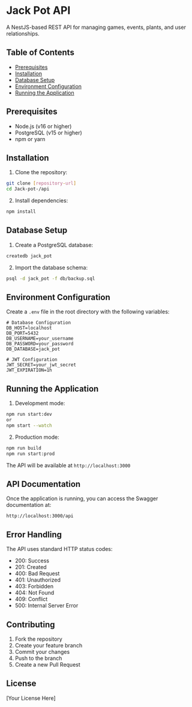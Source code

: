 # Jack Pot API

A NestJS-based REST API for managing games, events, plants, and user relationships.

## Table of Contents
- [Prerequisites](#prerequisites)
- [Installation](#installation)
- [Database Setup](#database-setup)
- [Environment Configuration](#environment-configuration)
- [Running the Application](#running-the-application)

## Prerequisites

- Node.js (v16 or higher)
- PostgreSQL (v15 or higher)
- npm or yarn

## Installation

1. Clone the repository:
```bash
git clone [repository-url]
cd Jack-pot-/api
```

2. Install dependencies:
```bash
npm install
```

## Database Setup

1. Create a PostgreSQL database:
```bash
createdb jack_pot
```

2. Import the database schema:
```bash
psql -d jack_pot -f db/backup.sql
```

## Environment Configuration

Create a `.env` file in the root directory with the following variables:

```env
# Database Configuration
DB_HOST=localhost
DB_PORT=5432
DB_USERNAME=your_username
DB_PASSWORD=your_password
DB_DATABASE=jack_pot

# JWT Configuration
JWT_SECRET=your_jwt_secret
JWT_EXPIRATION=1h
```

## Running the Application

1. Development mode:
```bash
npm run start:dev
or
npm start --watch
```

2. Production mode:
```bash
npm run build
npm run start:prod
```

The API will be available at `http://localhost:3000`

## API Documentation

Once the application is running, you can access the Swagger documentation at:
```
http://localhost:3000/api
```

## Error Handling

The API uses standard HTTP status codes:
- 200: Success
- 201: Created
- 400: Bad Request
- 401: Unauthorized
- 403: Forbidden
- 404: Not Found
- 409: Conflict
- 500: Internal Server Error

## Contributing

1. Fork the repository
2. Create your feature branch
3. Commit your changes
4. Push to the branch
5. Create a new Pull Request

## License

[Your License Here]
